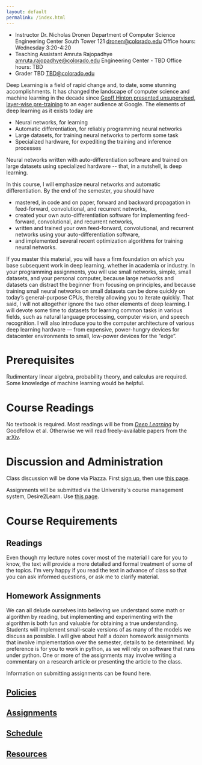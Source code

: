 ```yaml
---
layout: default
permalink: /index.html
---
```


* Instructor
    Dr. Nicholas Dronen
    Department of Computer Science
    Engineering Center South Tower 121
    dronen@colorado.edu
    Office hours: Wednesday 3:20-4:20
* Teaching Assistant
     Amruta Rajopadhye
     amruta.rajopadhye@colorado.edu
     Engineering Center - TBD
     Office hours: TBD
* Grader
    TBD
    TBD@colorado.edu

Deep Learning is a field of rapid change and, to date, some stunning accomplishments. It has changed the landscape of computer science and machine learning in the decade since [Geoff Hinton presented unsupervised, layer-wise pre-training](https://www.youtube.com/watch?v=AyzOUbkUf3M) to an eager audience at Google. The elements of deep learning as it exists today are

* Neural networks, for learning
* Automatic differentiation, for reliably programming neural networks
* Large datasets, for training neural networks to perform some task
* Specialized hardware, for expediting the training and inference processes

Neural networks written with auto-differentiation software and trained on large datasets using specialized hardware -- that, in a nutshell, is deep learning.

In this course, I will emphasize neural networks and automatic differentiation. By the end of the semester, you should have
* mastered, in code and on paper, forward and backward propagation in feed-forward, convolutional, and recurrent networks,
* created your own auto-differentiation software for implementing feed-forward, convolutional, and recurrent networks,
* written and trained your own feed-forward, convolutional, and recurrent networks using your auto-differentiation software,
* and implemented several recent optimization algorithms for training neural networks.

If you master this material, you will have a firm foundation on which you base subsequent work in deep learning, whether in academia or industry. In your programming assignments, you will use small networks, simple, small datasets, and your personal computer, because large networks and datasets can distract the beginner from focusing on principles, and because training small neural networks on small datasets can be done quickly on today’s general-purpose CPUs, thereby allowing you to iterate quickly. That said, I will not altogether ignore the two other elements of deep learning. I will devote some time to datasets for learning common tasks in various fields, such as natural language processing, computer vision, and speech recognition. I will also introduce you to the computer architecture of various deep learning hardware — from expensive, power-hungry devices for datacenter environments to small, low-power devices for the “edge”.

# Prerequisites

Rudimentary linear algebra, probability theory, and calculus are required. Some knowledge of machine learning would be helpful.

# Course Readings

No textbook is required. Most readings will be from [_Deep Learning_](http://www.deeplearningbook.org/) by Goodfellow et al. Otherwise we will read freely-available papers from the [arXiv](https://arxiv.org/).

# Discussion and Administration

Class discussion will be done via Piazza. First [sign up](http://piazza.com/colorado/spring2019/csci5922), then use [this page](http://piazza.com/colorado/spring2019/csci5922/home).

Assignments will be submitted via the University's course management system, Desire2Learn. Use [this page](https://learn.colorado.edu/d2l/home/FIXME).

# Course Requirements

## Readings
Even though my lecture notes cover most of the material I care for you to know, the text will provide a more detailed and formal treatment of some of the topics. I'm very happy if you read the text in advance of class so that you can ask informed questions, or ask me to clarify material.

## Homework Assignments

We can all delude ourselves into believing we understand some math or algorithm by reading, but implementing and experimenting with the algorithm is both fun and valuable for obtaining a true understanding.  Students will implement small-scale versions of as many of the models we discuss as possible.  I will give about half a dozen homework assignments that involve implementation over the semester, details to be determined. My preference is for you to work in python, as we will rely on software that runs under python. One or more of the assignments may involve writing a commentary on a research article or presenting the article to the class.

Information on submitting assignments can be found here.

## [Policies](https://ndronen.github.io/csci5922/policies.html)

## [Assignments](https://ndronen.github.io/csci5922/assignments.html)

## [Schedule](https://ndronen.github.io/csci5922/schedule.html)

## [Resources](https://ndronen.github.io/csci5922/resources.html)


